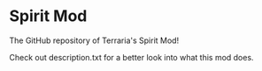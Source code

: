 # Spirit Mod
The GitHub repository of Terraria's Spirit Mod!

Check out description.txt for a better look into what this mod does.